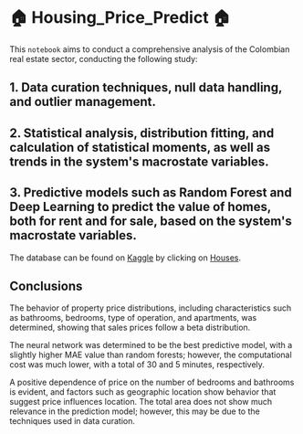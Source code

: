 # 🏠 Housing_Price_Predict 🏠

This ```notebook``` aims to conduct a comprehensive analysis of the Colombian real estate sector, conducting the following study:

## 1. Data curation techniques, null data handling, and outlier management.
## 2. Statistical analysis, distribution fitting, and calculation of statistical moments, as well as trends in the system's macrostate variables.
## 3. Predictive models such as Random Forest and Deep Learning to predict the value of homes, both for rent and for sale, based on the system's macrostate variables.

The database can be found on [Kaggle](https://www.kaggle.com/) by clicking on [Houses](https://www.kaggle.com/datasets/julianusugaortiz/colombia-housing-properties-price).

## Conclusions

The behavior of property price distributions, including characteristics such as bathrooms, bedrooms, type of operation, and apartments, was determined, showing that sales prices follow a beta distribution.

The neural network was determined to be the best predictive model, with a slightly higher MAE value than random forests; however, the computational cost was much lower, with a total of 30 and 5 minutes, respectively.

A positive dependence of price on the number of bedrooms and bathrooms is evident, and factors such as geographic location show behavior that suggest price influences location. The total area does not show much relevance in the prediction model; however, this may be due to the techniques used in data curation.
